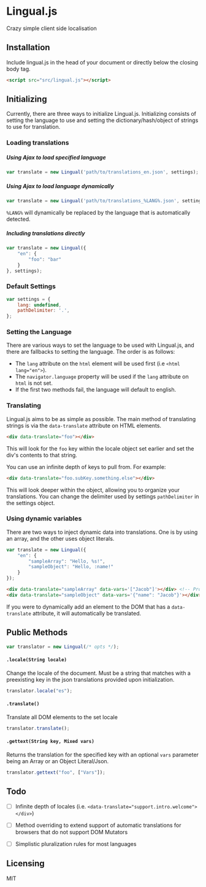 Lingual.js
=======

Crazy simple client side localisation


## Installation

Include lingual.js in the head of your document or directly below the closing body tag.

```html
<script src="src/lingual.js"></script>
```

## Initializing

Currently, there are three ways to initialize Lingual.js. Initializing consists of setting the language to use and setting the dictionary/hash/object of strings to use for translation.

### Loading translations

##### Using Ajax to load specified language
```javascript
var translate = new Lingual('path/to/translations_en.json', settings);
```

##### Using Ajax to load language dynamically
```javascript
var translate = new Lingual('path/to/translations_%LANG%.json', settings);
```
`%LANG%` will dynamically be replaced by the language that is automatically detected.

##### Including translations directly
```javascript
var translate = new Lingual({
    "en": {
        "foo": "bar"
    }
}, settings);
```

### Default Settings
```javascript
var settings = {
    lang: undefined,
    pathDelimiter: '.',
};
```

### Setting the Language

There are various ways to set the language to be used with Lingual.js, and there are fallbacks to setting the language. The order is as follows:

* The `lang` attribute on the `html` element will be used first (i.e `<html lang="en">`).
* The `navigator.language` property will be used if the `lang` attribute on `html` is not set.
* If the first two methods fail, the language will default to english.

### Translating

Lingual.js aims to be as simple as possible. The main method of translating strings is via the `data-translate` attribute on HTML elements.

```html
<div data-translate="foo"></div>
```

This will look for the `foo` key within the locale object set earlier and set the div's contents to that string.

You can use an infinite depth of keys to pull from. For example:
```html
<div data-translate="foo.subKey.something.else"></div>
```

This will look deeper within the object, allowing you to organize your translations. You can change the delimiter used by settings `pathDelimiter` in the settings object.

### Using dynamic variables

There are two ways to inject dynamic data into translations. One is by using an array, and the other uses object literals.

```javascript
var translate = new Lingual({
    "en": {
        "sampleArray": "Hello, %s!",
        "sampleObject": "Hello, :name!"
    }
});
```
```html
<div data-translate="sampleArray" data-vars='["Jacob"]'></div> <!-- Produces "Hello, Jacob!" -->
<div data-translate="sampleObject" data-vars='{"name": "Jacob"}'></div> <!-- Produces "Hello, Jacob!" -->
```

If you were to dynamically add an element to the DOM that has a `data-translate` attribute, it will automatically be translated.


## Public Methods

```javascript
var translator = new Lingual(/* opts */);
```

#### `.locale(String locale)`
Change the locale of the document. Must be a string that matches with a preexisting key in the json translations provided upon initialization.
```javascript
translator.locale("es");
```


#### `.translate()`
Translate all DOM elements to the set locale
```javascript
translator.translate();
```

#### `.gettext(String key, Mixed vars)`
Returns the translation for the specified key with an optional `vars` parameter being an Array or an Object Literal/Json.
```javascript
translator.gettext("foo", ["Vars"]);
```

## Todo

- [ ] Infinite depth of locales (i.e. `<data-translate="support.intro.welcome"></div>`)
- [ ] Method overriding to extend support of automatic translations for browsers that do not support DOM Mutators
- [ ] Simplistic pluralization rules for most languages


## Licensing
MIT

